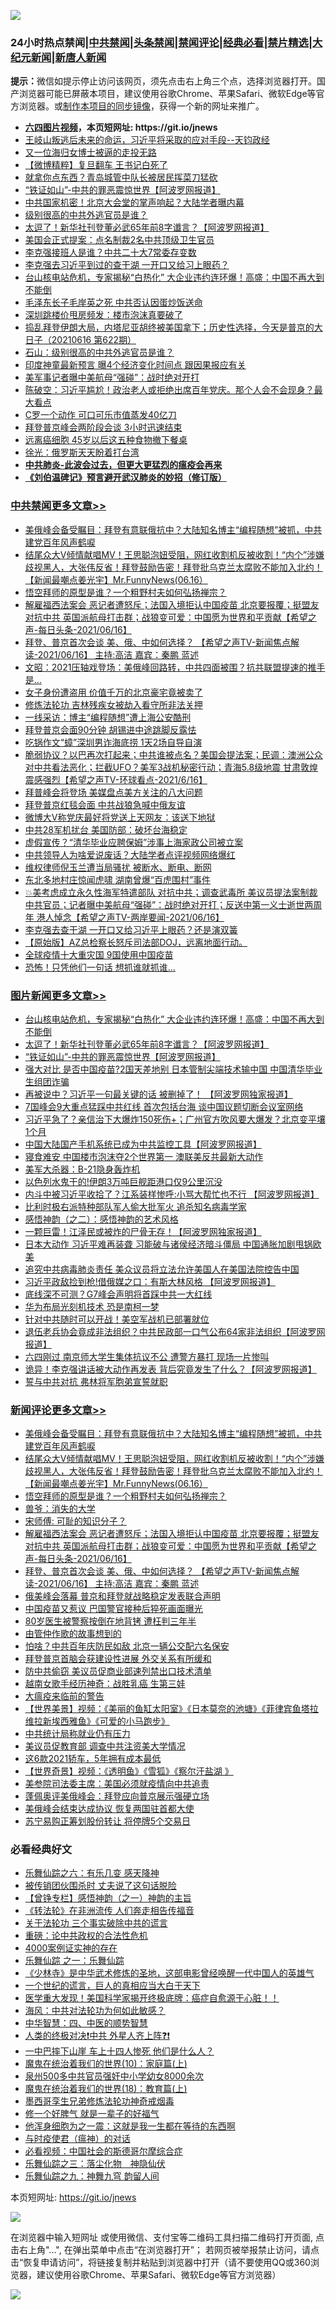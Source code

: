 ![](https://raw.githubusercontent.com/fqnews/bnews/master/64photo/fqnews-qr.jpg)

<div id="tt">
<h3>24小时热点禁闻|<a href="#%E4%B8%AD%E5%85%B1%E7%A6%81%E9%97%BB%E6%9B%B4%E5%A4%9A%E6%96%87%E7%AB%A0">中共禁闻</a>|<a href="#%E5%9B%BE%E7%89%87%E6%96%B0%E9%97%BB%E6%9B%B4%E5%A4%9A%E6%96%87%E7%AB%A0">头条禁闻</a>|<a href="#%E6%96%B0%E9%97%BB%E8%AF%84%E8%AE%BA%E6%9B%B4%E5%A4%9A%E6%96%87%E7%AB%A0">禁闻评论|<a href="#%E5%BF%85%E7%9C%8B%E7%BB%8F%E5%85%B8%E5%A5%BD%E6%96%87">经典必看|<a href="/video.md#%E7%A6%81%E7%89%87%E7%B2%BE%E9%80%89">禁片精选</a>|<a href="https://github.com/fqnews/djy/blob/master/gb/nf1351518.md#1">大纪元新闻</a>|<a href="https://github.com/fqnews/ntdtv/blob/master/gb/prog204.md#1">新唐人新闻</a></h3>
<div><b>提示：</b>微信如提示停止访问该网页，须先点击右上角三个点，选择浏览器打开。国产浏览器可能已屏蔽本项目，建议使用谷歌Chrome、苹果Safari、微软Edge等官方浏览器。或<a href="https://github.com/fqnews/bnews/blob/master/%E5%88%B6%E4%BD%9Cgit%E7%A6%81%E9%97%BB%E9%95%9C%E5%83%8F.md">制作本项目的同步镜像</a>，获得一个新的网址来推广。</div>
<ul>
<li><b><a href="http://d1.bdrive.tk/64.mp4" target="_blank">六四图片视频</a>，本页短网址: https://git.io/jnews</b></li>
<li><a href="/bannedvideo/20210616/1567917.md">王岐山叛逃后未来的命运，习近平将采取的应对手段--天钧政经</a></li>
<li><a href="/cnnews/20210616/1567646.md">又一位海归女博士被逼的走投无路</a></li>
<li><a href="/comments/20210616/1567738.md">【微博精粹】复旦翻车 王书记白死了</a></li>
<li><a href="/cbnews/20210616/1567734.md">就拿你点东西？青岛城管中队长被居民挥菜刀猛砍</a></li>
<li><a href="/topimagenews/20210616/1567674.md">“铁证如山”-中共的罪恶震惊世界【阿波罗网报道】</a></li>
<li><a href="/cbnews/20210616/1567958.md">中共国家机密！北京大会堂的掌声响起？大陆学者曝内幕</a></li>
<li><a href="/ssgc/20210616/1568047.md">级别很高的中共外逃官员是谁？</a></li>
<li><a href="/topimagenews/20210616/1567809.md">太逗了！新华社刊登董必武65年前8字谶言？【阿波罗网报道】</a></li>
<li><a href="/cbnews/20210616/1567925.md">美国会正式提案：点名制裁2名中共顶级卫生官员</a></li>
<li><a href="/cbnews/20210616/1567957.md">李克强接班人是谁？中共二十大7常委存变数</a></li>
<li><a href="/comments/20210616/1567946.md">李克强去习近平到过的查干湖 一开口又给习上眼药？</a></li>
<li><a href="/topimagenews/20210616/1567991.md">台山核电站危机，专家揭秘“白热化” 大企业违约连环爆！高盛：中国不再大到不能倒</a></li>
<li><a href="/cnnews/20210616/1567976.md">毛泽东长子毛岸英之死 中共否认因蛋炒饭送命</a></li>
<li><a href="/finance/20210616/1567966.md">深圳跳楼价甩房频发：楼市泡沫真要破了</a></li>
<li><a href="/bannedvideo/20210616/1567943.md">捣乱拜登伊朗大局，内塔尼亚胡终被美国拿下；历史性选择，今天是普京的大日子（20210616 第622期）</a></li>
<li><a href="/comments/20210616/1567723.md">石山：级别很高的中共外逃官员是谁？</a></li>
<li><a href="/cnnews/20210616/1567749.md">印度神童最新预言 曝4个经济变化时间点 跟因果报应有关</a></li>
<li><a href="/cbnews/20210616/1567810.md">美军事记者曝中美航母“强碰”：战时绝对开打</a></li>
<li><a href="/bannedvideo/20210616/1567990.md">陈破空：习近平尴尬！政治老人或拒绝出席百年党庆。那个人会不会现身？最大看点</a></li>
<li><a href="/cnnews/20210616/1568004.md">C罗一个动作 可口可乐市值蒸发40亿刀</a></li>
<li><a href="/comments/20210617/1568172.md">拜登普京峰会两阶段会谈 3小时迅速结束</a></li>
<li><a href="/health/20210616/1567847.md">远离癌细胞 45岁以后这五种食物撤下餐桌</a></li>
<li><a href="/baitai/20210616/1567854.md">徐光：俄罗斯天天盼着打台湾</a></li>
<li><b><a href="/comments/20200211/1275071.md" target="_blank">中共肺炎-此波会过去，但更大更猛烈的瘟疫会再来</a></b></li>
<li><b><a href="/comments/20200207/1272816.md" target="_blank">《刘伯温碑记》预言避开武汉肺炎的妙招（修订版）</a></b></li>
</ul>
</div>

<div class="catlist">
<h3><a href="/cbnews/" target="_blank">中共禁闻</a><span><a href="/cbnews/" target="_blank" rel="nofollow">更多文章>></a></span></h3>
<ul>
<li><a href="/comments/20210617/1568395.md" target="_blank">美俄峰会备受瞩目：拜登有意联俄抗中？大陆知名博主“编程随想”被抓，中共建党百年风声鹤唳</a></li>
<li><a href="/comments/20210617/1568392.md" target="_blank">结尾众大V倾情献唱MV！王思聪泡妞受阻，网红收割机反被收割！“内个”涉嫌歧视黑人，大张伟反省！拜登鼓励告密！拜登批乌克兰太腐败不能加入北约！【新闻最嘲点姜光宇】Mr.FunnyNews(06.16）‬</a></li>
<li><a href="/comments/20210617/1568378.md" target="_blank">悟空拜师的原型是谁？一个粗野村夫如何弘扬禅宗？</a></li>
<li><a href="/comments/20210617/1568369.md" target="_blank">解雇福西法案会 恶记者遭怒斥；法国入境拒认中国疫苗 北京要报覆；挺盟友对抗中共 英国派航母打击群；战狼变可爱：中国愿为世界和平贡献【希望之声-每日头条-2021/06/16】</a></li>
<li><a href="/comments/20210617/1568368.md" target="_blank">拜登、普京首次会谈    美、俄、中如何选择？  【希望之声TV-新闻焦点解读-2021/06/16】 主持:高洁  嘉宾：秦鹏 蓝述</a></li>
<li><a href="/cbnews/20210617/1568353.md" target="_blank">文昭：2021压轴戏登场：美俄峰回路转，中共四面被围？抗共联盟提速的推手是&#8230;</a></li>
<li><a href="/cbnews/20210617/1568334.md" target="_blank">女子身份遭盗用 价值千万的北京豪宅竟被卖了</a></li>
<li><a href="/cbnews/20210617/1568261.md" target="_blank">修炼法轮功 吉林残疾女被劫入看守所非法关押</a></li>
<li><a href="/cbnews/20210617/1568241.md" target="_blank">一线采访：博主“编程随想”遭上海公安酷刑</a></li>
<li><a href="/cbnews/20210617/1568226.md" target="_blank">拜登普京会面90分钟 胡锡进中途跳脚反露怯</a></li>
<li><a href="/cbnews/20210617/1568217.md" target="_blank">吃锅作文“蟑”深圳男诈海底捞 1天2场自导自演</a></li>
<li><a href="/comments/20210617/1568186.md" target="_blank">脆弱协议？以巴再次打起来；中共谁被点名？美国会提法案；民调：澳洲公众对中共看法恶化；拦截UFO？美军3战机秘密行动；青海5.8级地震 甘肃敦煌震感强烈【希望之声TV-环球看点-2021/6/16】</a></li>
<li><a href="/cbnews/20210616/1568135.md" target="_blank">拜普峰会将登场 美媒盘点美方关注的八大问题</a></li>
<li><a href="/cbnews/20210616/1568134.md" target="_blank">拜登普京红毯会面 中共战狼急喊中俄友谊</a></li>
<li><a href="/cbnews/20210616/1568133.md" target="_blank">微博大V称党庆最好将党送上天网友：该送下地狱</a></li>
<li><a href="/cbnews/20210616/1568101.md" target="_blank">中共28军机扰台 美国防部：破坏台海稳定</a></li>
<li><a href="/cbnews/20210616/1568073.md" target="_blank">虚假宣传？“清华毕业应聘保姆”涉事上海家政公司被立案</a></li>
<li><a href="/cbnews/20210616/1568072.md" target="_blank">中共领导人为啥爱说废话？大陆学者点评视频网络爆红</a></li>
<li><a href="/cbnews/20210616/1568071.md" target="_blank">维权律师倪玉兰遭当局骚扰 被断水、断电、断网</a></li>
<li><a href="/cbnews/20210616/1568056.md" target="_blank">东北多地村庄惊闻虎啸 湖南曾爆“百虎围村”事件</a></li>
<li><a href="/comments/20210616/1568037.md" target="_blank">💥美考虑成立永久性海军特遣部队 对抗中共；调查武毒所 美议员提法案制裁中共官员；记者曝中美航母“强碰”：战时绝对开打；反送中第一义士逝世两周年 港人悼念【希望之声TV-两岸要闻-2021/06/16】</a></li>
<li><a href="/cbnews/20210616/1568036.md" target="_blank">李克强去查干湖 一开口又给习近平上眼药？还是演双簧</a></li>
<li><a href="/comments/20210616/1568034.md" target="_blank">【原始版】AZ总检察长怒斥司法部DOJ，远离地面行动。</a></li>
<li><a href="/cbnews/20210616/1568001.md" target="_blank">全球疫情十大重灾国 9国使用中国疫苗</a></li>
<li><a href="/cbnews/20210616/1567964.md" target="_blank">恐怖！只凭他们一句话 想抓谁就抓谁…</a></li>

</ul>
</div>
<div class="catlist">
<h3><a href="/topimagenews/" target="_blank">图片新闻</a><span><a href="/topimagenews/" target="_blank" rel="nofollow">更多文章>></a></span></h3>
<ul>
<li><a href="/topimagenews/20210616/1567991.md" target="_blank">台山核电站危机，专家揭秘“白热化” 大企业违约连环爆！高盛：中国不再大到不能倒</a></li>
<li><a href="/topimagenews/20210616/1567809.md" target="_blank">太逗了！新华社刊登董必武65年前8字谶言？【阿波罗网报道】</a></li>
<li><a href="/topimagenews/20210616/1567674.md" target="_blank">“铁证如山”-中共的罪恶震惊世界【阿波罗网报道】</a></li>
<li><a href="/topimagenews/20210615/1567286.md" target="_blank">强大对比 是否中国疫苗?2国天差地别 日本管制尖端技术输中国 中国清华毕业生组团诈骗</a></li>
<li><a href="/topimagenews/20210615/1567099.md" target="_blank">再被说中？习近平一句最关键的话 被删掉了！ 【阿波罗网独家报道】</a></li>
<li><a href="/topimagenews/20210614/1566582.md" target="_blank">7国峰会9大重点猛踩中共红线 首次包括台海 谈中国议题切断会议室网络</a></li>
<li><a href="/topimagenews/20210614/1566288.md" target="_blank">习近平急了？亲信治下大爆炸150死伤+；广州官方吹风要大爆发？北京变平壤1个月</a></li>
<li><a href="/topimagenews/20210614/1566204.md" target="_blank">中国大陆国产手机系统已成为中共监控工具【阿波罗网报道】</a></li>
<li><a href="/topimagenews/20210614/1566191.md" target="_blank">寝食难安 中国楼市泡沫夺2个世界第一 澳联美反共最新大动作</a></li>
<li><a href="/topimagenews/20210613/1565974.md" target="_blank">美军大杀器：B-21隐身轰炸机</a></li>
<li><a href="/topimagenews/20210613/1565965.md" target="_blank">以色列水鬼干的!伊朗3万吨巨舰距港口仅9公里沉没</a></li>
<li><a href="/topimagenews/20210613/1565945.md" target="_blank">内斗中被习近平收拾了？江系装样惨呼:小骂大帮忙也不行 【阿波罗网报道】</a></li>
<li><a href="/topimagenews/20210613/1565758.md" target="_blank">比利时极右派特种部队军人偷大批军火 追杀知名病毒学家</a></li>
<li><a href="/comments/20210612/1565472.md" target="_blank">感悟神韵（之二）：感悟神韵的艺术风格</a></li>
<li><a href="/topimagenews/20210612/1565301.md" target="_blank">一颗巨雷！江泽民或被炸的尸骨无存！【阿波罗网独家报道】</a></li>
<li><a href="/topimagenews/20210611/1564833.md" target="_blank">日本大动作 习近平难再装聋 习能破与诸侯经济暗斗僵局 中国通胀加剧甩锅欧美</a></li>
<li><a href="/topimagenews/20210611/1564685.md" target="_blank">追究中共病毒肺炎责任 美众议员将立法允许美国人在美国法院控告中国</a></li>
<li><a href="/topimagenews/20210611/1564647.md" target="_blank">习近平政敌捡到枪!借俄媒之口：有斯大林风格 【阿波罗网报道】</a></li>
<li><a href="/topimagenews/20210609/1563248.md" target="_blank">底线深不可测？G7峰会声明将首踩中共一大红线</a></li>
<li><a href="/topimagenews/20210609/1563122.md" target="_blank">华为布局光刻机技术 恐是南柯一梦</a></li>
<li><a href="/topimagenews/20210608/1562813.md" target="_blank">针对中共随时可以开战！美空军战机已部署就位</a></li>
<li><a href="/topimagenews/20210608/1562650.md" target="_blank">退伍老兵协会竟成非法组织？中共民政部一口气公布64家非法组织【阿波罗网报道】</a></li>
<li><a href="/topimagenews/20210608/1562320.md" target="_blank">六四刚过 南京师大学生集体抗议不公 遭警方暴打 现场一片惨叫</a></li>
<li><a href="/topimagenews/20210608/1562319.md" target="_blank">诡异！李克强讲话被大动作再发表 背后究竟发生了什么？【阿波罗网报道】</a></li>
<li><a href="/topimagenews/20210608/1562318.md" target="_blank">誓与中共对抗 弗林将军胞弟宣誓就职</a></li>

</ul>
</div>
<div class="catlist">
<h3><a href="/comments/" target="_blank">新闻评论</a><span><a href="/comments/" target="_blank" rel="nofollow">更多文章>></a></span></h3>
<ul>
<li><a href="/comments/20210617/1568395.md" target="_blank">美俄峰会备受瞩目：拜登有意联俄抗中？大陆知名博主“编程随想”被抓，中共建党百年风声鹤唳</a></li>
<li><a href="/comments/20210617/1568392.md" target="_blank">结尾众大V倾情献唱MV！王思聪泡妞受阻，网红收割机反被收割！“内个”涉嫌歧视黑人，大张伟反省！拜登鼓励告密！拜登批乌克兰太腐败不能加入北约！【新闻最嘲点姜光宇】Mr.FunnyNews(06.16）‬</a></li>
<li><a href="/comments/20210617/1568378.md" target="_blank">悟空拜师的原型是谁？一个粗野村夫如何弘扬禅宗？</a></li>
<li><a href="/comments/20210617/1568372.md" target="_blank">兽爷：消失的大学</a></li>
<li><a href="/comments/20210617/1568371.md" target="_blank">宋师傅: 可耻的知识分子？</a></li>
<li><a href="/comments/20210617/1568369.md" target="_blank">解雇福西法案会 恶记者遭怒斥；法国入境拒认中国疫苗 北京要报覆；挺盟友对抗中共 英国派航母打击群；战狼变可爱：中国愿为世界和平贡献【希望之声-每日头条-2021/06/16】</a></li>
<li><a href="/comments/20210617/1568368.md" target="_blank">拜登、普京首次会谈    美、俄、中如何选择？  【希望之声TV-新闻焦点解读-2021/06/16】 主持:高洁  嘉宾：秦鹏 蓝述</a></li>
<li><a href="/comments/20210617/1568363.md" target="_blank">俄美峰会落幕 普京和拜登就战略稳定发表联合声明</a></li>
<li><a href="/comments/20210617/1568351.md" target="_blank">中国疫苗又惹议 巴国警官接种后猝死画面曝光</a></li>
<li><a href="/comments/20210617/1568350.md" target="_blank">80岁医生被警察按倒在地背铐 遭枉判三年半</a></li>
<li><a href="/comments/20210617/1568343.md" target="_blank">由管仲作歌的故事想到的</a></li>
<li><a href="/comments/20210617/1568308.md" target="_blank">怕啥？中共百年庆防民如敌 北京一辆公交配六名保安</a></li>
<li><a href="/comments/20210617/1568305.md" target="_blank">拜登普京首脑会获建设性进展 外交关系有所缓和</a></li>
<li><a href="/comments/20210617/1568304.md" target="_blank">防中共偷窃 美议员促商业部速列禁出口技术清单</a></li>
<li><a href="/comments/20210617/1568303.md" target="_blank">越南女歌手经历神奇：战胜乳癌 生第三娃</a></li>
<li><a href="/comments/20210617/1568302.md" target="_blank">大瘟疫来临前的警告</a></li>
<li><a href="/comments/20210617/1568259.md" target="_blank">【世界美景】视频：《美丽的鱼缸太阳室》《日本莫奈的池塘》《菲律宾鱼塔拉维拉新埃西雅鱼》《可爱的小马跑步》</a></li>
<li><a href="/comments/20210617/1568253.md" target="_blank">中共统计局称就业仍有压力</a></li>
<li><a href="/comments/20210617/1568235.md" target="_blank">美议员促教育部 调查中共注资美大学情况</a></li>
<li><a href="/comments/20210617/1568234.md" target="_blank">这6款2021轿车，5年拥有成本最低</a></li>
<li><a href="/comments/20210617/1568227.md" target="_blank">【世界奇景】视频：《透明鱼》《雪狐》《察尔汗盐湖 》</a></li>
<li><a href="/comments/20210617/1568221.md" target="_blank">美参院司法委主席：美国必须就疫情向中共追责</a></li>
<li><a href="/comments/20210617/1568220.md" target="_blank">蓬佩奥评美俄峰会：拜登应向普京展示强硬立场</a></li>
<li><a href="/comments/20210617/1568219.md" target="_blank">美俄峰会结束达成协议 恢复两国驻首都大使</a></li>
<li><a href="/comments/20210617/1568212.md" target="_blank">苏宁易购正筹划股份转让 将停牌5个交易日</a></li>

</ul>
</div>

<div class="catlist">
<h3>必看经典好文</h3>
<ul>
<li><a href="/tculture/20190101/792146.md" target="_blank">乐舞仙踪之六：有乐几变 感天降神</a></li>
<li><a href="/cbnews/20210331/1516754.md" target="_blank">被传销团伙围杀时 丈夫说了这句话脱险</a></li>
<li><a href="/comments/20210611/1564824.md" target="_blank">【曾铮专栏】感悟神韵（之一）神韵的主旨</a></li>
<li><a href="/comments/20210509/1542786.md" target="_blank">《转法轮》在非洲流传 人们奔走相告传福音</a></li>
<li><a href="/cbnews/20200703/1354907.md" target="_blank">关于法轮功 三个事实破除中共的谎言</a></li>
<li><a href="/comments/20200705/783271.md" target="_blank">重磅：论中共政权的合法性危机</a></li>
<li><a href="/lifebaike/20201113/1430218.md" target="_blank">4000案例证实神的存在</a></li>
<li><a href="/tculture/20170710/789533.md" target="_blank">乐舞仙踪 之一：乐舞仙踪</a></li>
<li><a href="/comments/20201013/1412612.md" target="_blank">《少林寺》是中华武术修炼的圣地，这部电影曾经唤醒一代中国人的英雄气</a></li>
<li><a href="/comments/20200621/1348067.md" target="_blank">一个世纪的谎言，巨人的真相应当大白于天下</a></li>
<li><a href="/comments/20201115/1431139.md" target="_blank">医学重大发现！美国科学家揭开终极底牌：癌症自愈源于心脏！！</a></li>
<li><a href="/comments/20191218/1228234.md" target="_blank">海风：中共对法轮功为何如此敏感？</a></li>
<li><a href="/comments/20200605/783247.md" target="_blank">中华智慧：四、中医的顺势智慧</a></li>
<li><a href="/cbnews/20210119/1470579.md" target="_blank">人类的终极对决❗中共 外星人齐上阵❓❗</a></li>
<li><a href="/cbnews/20200611/1343057.md" target="_blank">一中巴摔下山崖 车上十四人惨死 他们是什么人？</a></li>
<li><a href="/topimagenews/20180529/950153.md" target="_blank">魔鬼在统治着我们的世界(10)：家庭篇(上)</a></li>
<li><a href="/comments/20200704/783272.md" target="_blank">泉州500多中共官员强奸中小学幼女8000余次</a></li>
<li><a href="/topimagenews/20180701/965109.md" target="_blank">魔鬼在统治着我们的世界(18)：教育篇(上)</a></li>
<li><a href="/topimagenews/20210214/1487270.md" target="_blank">墨西哥孪生兄弟修炼法轮功神奇戒烟毒</a></li>
<li><a href="/funmedia/20200713/1359909.md" target="_blank">修一个好脾气 就是一辈子的好福气</a></li>
<li><a href="/topimagenews/20210219/1489990.md" target="_blank">他浑身细胞为之一震：这就是我一生都在等待的东西啊</a></li>
<li><a href="/comments/20200327/1301424.md" target="_blank">与时疫使君（瘟神）的对话</a></li>
<li><a href="/comments/20200806/1375443.md" target="_blank">必看视频：中国社会的斯德哥尔摩综合症</a></li>
<li><a href="/tculture/20190101/1056889.md" target="_blank">乐舞仙踪之三：落尘化物　神隐仙伏</a></li>
<li><a href="/tculture/20170718/793528.md" target="_blank">乐舞仙踪之九：神舞九穹 韵留人间</a></li>

</ul>
</div>

本页短网址: https://git.io/jnews

![](https://raw.githubusercontent.com/fqnews/bnews/master/64photo/fqnews-qr.jpg)

在浏览器中输入短网址 或使用微信、支付宝等二维码工具扫描二维码打开页面, 点击右上角"...", 在弹出菜单中点击“在浏览器打开”； 若网页被举报禁止访问，请点击“恢复申请访问”，将链接复制并粘贴到浏览器中打开（请不要使用QQ或360浏览器，建议使用谷歌Chrome、苹果Safari、微软Edge等官方浏览器）

![](https://raw.githubusercontent.com/fqnews/bnews/master/64photo/wx.jpg)